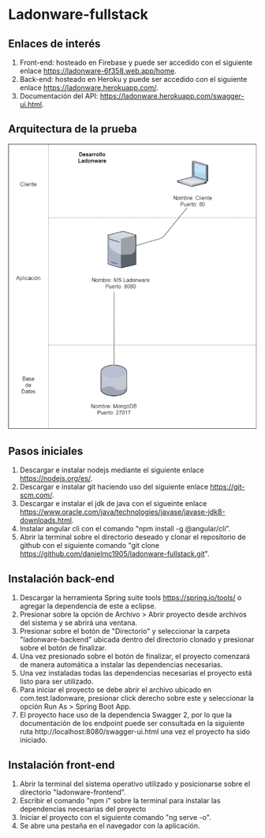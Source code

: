 # Ladonware-fullstack

## Enlaces de interés
1. Front-end: hosteado en Firebase y puede ser accedido con el siguiente enlace https://ladonware-6f358.web.app/home.
2. Back-end: hosteado en Heroku y puede ser accedido con el siguiente enlace https://ladonware.herokuapp.com/.
3. Documentación del API: https://ladonware.herokuapp.com/swagger-ui.html.


## Arquitectura de la prueba
![Arquitectura](https://github.com/danielmc1905/ladonware-fullstack/blob/main/Ladonware.png)


## Pasos iniciales
1. Descargar e instalar nodejs mediante el siguiente enlace https://nodejs.org/es/.
2. Descargar e instalar git haciendo uso del siguiente enlace https://git-scm.com/.
3. Descargar e instalar el jdk de java con el sigueinte enlace https://www.oracle.com/java/technologies/javase/javase-jdk8-downloads.html.
4. Instalar angular cli con el comando "npm install -g @angular/cli".
5. Abrir la terminal sobre el directorio deseado y clonar el repositorio de github con el siguiente 
comando "git clone https://github.com/danielmc1905/ladonware-fullstack.git".


## Instalación back-end
1. Descargar la herramienta Spring suite tools https://spring.io/tools/ o agregar la dependencia de este a eclipse.
2. Presionar sobre la opción de Archivo > Abrir proyecto desde archivos del sistema y se abrirá una ventana.
3. Presionar sobre el botón de "Directorio" y seleccionar la carpeta "ladonware-backend" ubicada dentro del directorio clonado
y presionar sobre el botón de finalizar.
4. Una vez presionado sobre el botón de finalizar, el proyecto comenzará de manera automática a instalar las dependencias necesarias.
5. Una vez instaladas todas las dependencias necesarias el proyecto está listo para ser utilizado.
6. Para iniciar el proyecto se debe abrir el archivo ubicado en com.test.ladonware, presionar click derecho sobre este y seleccionar
la opción Run As > Spring Boot App.
7. El proyecto hace uso de la dependencia Swagger 2, por lo que la documentación de los endpoint puede ser consultada en la
siguiente ruta http://localhost:8080/swagger-ui.html una vez el proyecto ha sido iniciado.


## Instalación front-end
1. Abrir la terminal del sistema operativo utilizado y posicionarse sobre el directorio "ladonware-frontend".
2. Escribir el comando "npm i" sobre la terminal para instalar las dependencias necesarias del proyecto
3. Iniciar el proyecto con el siguiente comando "ng serve -o".
4. Se abre una pestaña en el navegador con la aplicación.
